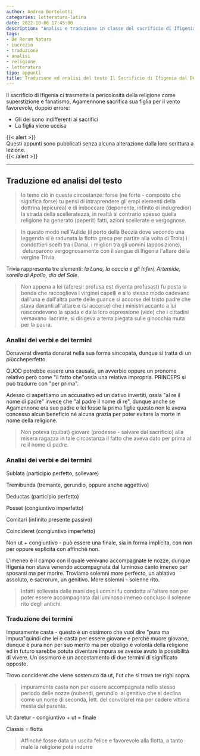 ```yaml
---  
author: Andrea Bortolotti  
categories: letteratura-latina  
date: 2022-10-06 17:45:00  
description: "Analisi e traduzione in classe del sacrificio di Ifigenia, testo scritto da Lucrezio nel De Rerum Natura che riporta la filosofia Epicureista ed una visione critica della religione."  
tags:  
- De Rerum Natura
- Lucrezio
- traduzione
- analisi
- religione
- letteratura
tipo: appunti  
title: Traduzione ed analisi del testo Il Sacrificio di Ifigenia dal De Rerum Natura  
---  
```



Il sacrificio di Ifigenia ci trasmette la pericolosità della religione come superstizione e fanatismo, Agamennone sacrifica sua figlia per il vento favorevole, doppio errore:  

-   Gli dei sono indifferenti ai sacrifici
-   La figlia viene uccisa

{{< alert >}}  
Questi appunti sono pubblicati senza alcuna alterazione dalla loro scrittura a lezione.  
{{< /alert >}}  

---  

## Traduzione ed analisi del testo 

> Io temo ciò in queste circostanze: forse (ne forte - composto che significa forse) tu pensi di intraprendere gli empi elementi della dottrina (epicurea) e di imboccare (deponente, infinito di indugredior) la strada della scelleratezza, in realtà al contrario spesso quella religione ha generato (peperit) fatti, azioni scellerate e vergognose.  

> In questo modo nell'Aulide (il porto della Beozia dove secondo una leggenda si è radunata la flotta greca per partire alla volta di Troia) i condottieri scelti tra i Danai, i migliori tra gli uomini (apposizione),  deturparono vergognosamente con il sangue di Ifigenia l'altare della vergine Trivia.  

Trivia rappresenta tre elementi: *la Luna, la caccia e gli Inferi, Artemide, sorella di Apollo, dio del Sole*.  

> Non appena a lei (aferesi: profusa est diventa profusast) fu posta la benda che raccoglieva i virginei capelli e allo stesso modo cadevano dall'una e dall'altra parte delle guance si accorse del tristo padre che stava davanti all'altare e (si accorse) che i ministri accanto a lui nascondevano la spada e dalla loro espressione (vide) che i cittadini versavano  lacrime, si dirigeva a terra piegata sulle ginocchia muta per la paura.  

### Analisi dei verbi e dei termini

Donaverat diventa donarat nella sua forma sincopata, dunque si tratta di un piùccheperfetto.  

QUOD potrebbe essere una causale, un avverbio oppure un pronome relativo però come "il fatto che"ossia una relativa impropria. PRINCEPS si può tradurre con "per prima".  

Adesso ci aspettiamo un accusativo ed un dativo invertiti, ossia "al re il nome di padre" invece che "al padre il nome di re", dunque anche se Agamennone era suo padre e lei fosse la prima figlie questo non le aveva concesso alcun beneficio né alcuna grazia per poter evitare la morte in nome della religione.  


> Non poteva (quibat) giovare (prodesse - salvare dal sacrificio) alla misera ragazza in tale circostanza il fatto che aveva dato per prima al re il nome di padre.  

### Analisi dei verbi e dei termini 

Sublata (participio perfetto, sollevare)  

Tremibunda (tremante, gerundio, oppure anche aggettivo)  

Deductas (participio perfetto)  

Posset (congiuntivo imperfetto)  

Comitari (infinito presente passivo)  

Coincideret (congiuntivo imperfetto)  

Non ut + congiuntivo - può essere una finale, sia in forma implicita, con non per oppure esplicita con affinchè non.  

L'imeneo è il campo con il quale venivano accompagnate le nozze, dunque Ifigenia non stava venendo accompagnata dal luminoso canto imeneo per sposarsi ma per morire. Troviamo solemni more perfecto, un ablativo assoluto, e sacrorum, un genitivo. More solemni - solenne rito.  

> Infatti sollevata dalle mani degli uomini fu condotta all'altare non per poter essere accompagnata dal luminoso imeneo concluso il solenne rito degli antichi.  

### Traduzione dei termini 

Impuramente casta - questo è un ossimoro che vuol dire "pura ma impura"quindi che lei è casta per essere giovane e perché muore giovane, dunque è pura non per suo merito ma per obbligo e volontà della religione ed in futuro sarebbe potuta diventare impura se avesse avuto la possibilità di vivere. Un ossimoro è un accostamento di due termini di significato opposto.  

Trovo concideret che viene sostenuto da ut, l'ut che si trova tre righi sopra.  

> impuramente casta non per essere accompagnata nello stesso periodo delle nozze (nubendi, gerundio  al genitivo che si declina come un nome di seconda, lett. del convolare) ma per cadere vittima mesta del parente.  

Ut daretur - congiuntivo + ut = finale  

Classis = flotta  

> Affinché fosse data un uscita felice e favorevole alla flotta, a tanto male la religione poté indurre
